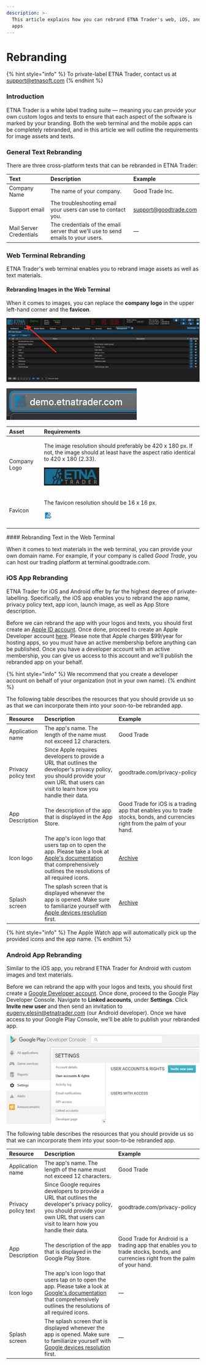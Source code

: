 ```yaml
---
description: >-
  This article explains how you can rebrand ETNA Trader's web, iOS, and Android
  apps
---
```


# Rebranding

{% hint style="info" %}
To private-label ETNA Trader, contact us at support@etnasoft.com
{% endhint %}

### Introduction

ETNA Trader is a white label trading suite — meaning you can provide your own custom logos and texts to ensure that each aspect of the software is marked by your branding. Both the web terminal and the mobile apps can be completely rebranded, and in this article we will outline the requirements for image assets and texts.

### General Text Rebranding

There are three cross-platform texts that can be rebranded in ETNA Trader:

| Text | Description | Example |
| :--- | :--- | :--- |
| Company Name | The name of your company.  | Good Trade Inc. |
| Support email | The troubleshooting email your users can use to contact you. | support@goodtrade.com |
| Mail Server Credentials | The credentials of the email server that we'll use to send emails to your users. | — |

### Web Terminal Rebranding

ETNA Trader's web terminal enables you to rebrand image assets as well as text materials. 

#### Rebranding Images in the Web Terminal

When it comes to images, you can replace the **company logo** in the upper left-hand corner and the **favicon**.

![Custom company logo](../../.gitbook/assets/privatelabeling1.png)

![Custom favicon](../../.gitbook/assets/favicon.png)

<table>
  <thead>
    <tr>
      <th style="text-align:left">Asset</th>
      <th style="text-align:left">Requirements</th>
    </tr>
  </thead>
  <tbody>
    <tr>
      <td style="text-align:left">Company Logo</td>
      <td style="text-align:left">
        <p>The image resolution should preferably be 420 x 180 px. If not, the image
          should at least have the aspect ratio identical to 420 x 180 (2.33).</p>
        <p>
          <img src="../../.gitbook/assets/image (7).png" alt/>
        </p>
      </td>
    </tr>
    <tr>
      <td style="text-align:left">Favicon</td>
      <td style="text-align:left">
        <p>The favicon resolution should be 16 x 16 px.</p>
        <p>
          <img src="../../.gitbook/assets/image (4).png" alt/>
        </p>
      </td>
    </tr>
  </tbody>
</table>#### Rebranding Text in the Web Terminal

When it comes to text materials in the web terminal, you can provide your own domain name. For example, if your company is called _Good Trade_, you can host our trading platform at terminal.goodtrade.com. 

### iOS App Rebranding

ETNA Trader for iOS and Android offer by far the highest degree of private-labelling. Specifically, the iOS app enables you to rebrand the app name, privacy policy text, app icon, launch image, as well as App Store description.

Before we can rebrand the app with your logos and texts, you should first create an [Apple ID account](https://appleid.apple.com/account#!&page=create). Once done, proceed to create an Apple Developer account [here](https://developer.apple.com/membercenter/index.action). Please note that Apple charges $99/year for hosting apps, so you must have an active membership before anything can be published. Once you have a developer account with an active membership, you can give us access to this account and we'll publish the rebranded app on your behalf.

{% hint style="info" %}
We recommend that you create a developer account on behalf of your organization \(not in your own name\).
{% endhint %}

The following table describes the resources that you should provide us so as that we can incorporate them into your soon-to-be rebranded app. 

| Resource | Description | Example |
| :--- | :--- | :--- |
| Application name | The app's name. The length of the name must not exceed 12 characters. | Good Trade |
| Privacy policy text | Since Apple requires developers to provide a URL that outlines the developer's privacy policy, you should provide your own URL that users can visit to learn how you handle their data. | goodtrade.com/privacy-policy |
| App Description | The description of the app that is displayed in the App Store. | Good Trade for iOS is a trading app that enables you to trade stocks, bonds, and currencies right from the palm of your hand. |
| Icon logo | The app's icon logo that users tap on to open the app. Please take a look at [Apple's documentation](https://developer.apple.com/design/human-interface-guidelines/ios/icons-and-images/app-icon/) that comprehensively outlines the resolutions of all required icons.  | [Archive](https://wiki.etnasoft.com/download/attachments/15668511/App%20icons.zip?version=1&modificationDate=1475673975254&api=v2) |
| Splash screen | The splash screen that is displayed whenever the app is opened. Make sure to familiarize yourself with [Apple devices resolution](https://developer.apple.com/design/human-interface-guidelines/ios/icons-and-images/launch-screen/) first. | [Archive](https://wiki.etnasoft.com/download/attachments/15668511/Launch%20Files.zip?version=1&modificationDate=1475673975300&api=v2) |

{% hint style="info" %}
The Apple Watch app will automatically pick up the provided icons and the app name.
{% endhint %}

### Android App Rebranding

Similar to the iOS app, you rebrand ETNA Trader for Android with custom images and text materials. 

Before we can rebrand the app with your logos and texts, you should first create a [Google Developer account](https://play.google.com/apps/publish/signup/). Once done, proceed to the Google Play Developer Console. Navigate to **Linked accounts**, under **Settings**. Click **Invite new user** and then send an invitation to [eugeny.elesin@etnatrader.com](mailto:eugeny.elesin@etnatrader.com) \(our Android developer\). Once we have access to your Google Play Console, we'll be able to publish your rebranded app.

![](../../.gitbook/assets/googleplaydeveloperconsole.jpg)

The following table describes the resources that you should provide us so that we can incorporate them into your soon-to-be rebranded app. 

| Resource | Description | Example |
| :--- | :--- | :--- |
| Application name | The app's name. The length of the name must not exceed 12 characters. | Good Trade |
| Privacy policy text | Since Google requires developers to provide a URL that outlines the developer's privacy policy, you should provide your own URL that users can visit to learn how you handle their data. | goodtrade.com/privacy-policy |
| App Description | The description of the app that is displayed in the Google Play Store. | Good Trade for Android is a trading app that enables you to trade stocks, bonds, and currencies right from the palm of your hand. |
| Icon logo | The app's icon logo that users tap on to open the app. Please take a look at [Google's documentation](https://support.google.com/googleplay/android-developer/answer/1078870?hl=en) that comprehensively outlines the resolutions of all required icons.  | — |
| Splash screen | The splash screen that is displayed whenever the app is opened. Make sure to familiarize yourself with [Google devices resolution](https://developer.android.com/training/multiscreen/screensizes) first. | — |



